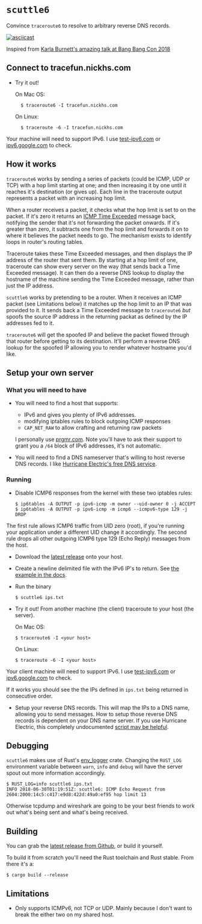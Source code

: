 # `scuttle6`

Convince `traceroute6` to resolve to arbitrary reverse DNS records.

[![asciicast](https://asciinema.org/a/8Z6p6voftOV9IVXdBDwZvMRA2.png)](https://asciinema.org/a/8Z6p6voftOV9IVXdBDwZvMRA2)

Inspired from [Karla Burnett's amazing talk at Bang Bang Con 2018][talk]

## Connect to tracefun.nickhs.com

* Try it out!

    On Mac OS:

        $ traceroute6 -I tracefun.nickhs.com

    On Linux:

        $ traceroute -6 -I tracefun.nickhs.com

Your machine will need to support IPv6. I use
[test-ipv6.com](https://test-ipv6.com/) or
[ipv6.google.com](https://ipv6.google.com/) to check.

## How it works

`traceroute6` works by sending a series of packets (could be ICMP, UDP or TCP)
with a hop limit starting at one; and then increasing it by one until it
reaches it's destination (or gives up). Each line in the traceroute output
represents a packet with an increasing hop limit.

When a router receives a packet, it checks what the hop limit is set to on the
packet. If it's zero it returns an [ICMP Time
Exceeded](https://en.wikipedia.org/wiki/Internet_Control_Message_Protocol#Time_exceeded)
message back, notifying the sender that it's not forwarding the packet onwards.
If it's greater than zero, it subtracts one from the hop limit and forwards it
on to where it believes the packet needs to go. The mechanism exists to
identify loops in router's routing tables.

Traceroute takes these Time Exceeded messages, and then displays the IP address
of the router that sent them. By starting at a hop limit of one, traceroute can
show every server on the way (that sends back a Time Exceeded message). It
can then do a reverse DNS lookup to display the hostname of the machine sending the
Time Exceeded message, rather than just the IP address.

`scuttle6` works by pretending to be a router. When it receives an ICMP packet
(see Limitations below) it matches up the hop limit to an IP that was provided
to it. It sends back a Time Exceeded message to `traceroute6` _but_ spoofs the
source IP address in the returning packat as defined by the IP addresses fed to
it.

`traceroute6` will get the spoofed IP and believe the packet flowed through
that router before getting to its destination. It'll perform a reverse DNS
lookup for the spoofed IP allowing you to render whatever hostname you'd like.

## Setup your own server

### What you will need to have

* You will need to find a host that supports:
    * IPv6 and gives you plenty of IPv6 addresses.
    * modifying iptables rules to block outgoing ICMP responses
    * `CAP_NET_RAW` to allow crafting and returning raw packets

  I personally use [prgmr.com](https://prgmr.com). Note you'll have to ask
  their support to grant you a `/64` block of IPv6 addresses, it's not
  automatic.

* You will need to find a DNS nameserver that's willing to host reverse DNS
  records. I like [Hurricane Electric's free DNS service](https://dns.he.net/).

### Running

* Disable ICMP6 responses from the kernel with these two iptables rules:

      $ ip6tables -A OUTPUT -p ipv6-icmp -m owner --uid-owner 0 -j ACCEPT
      $ ip6tables -A OUTPUT -p ipv6-icmp -m icmp6 --icmpv6-type 129 -j DROP

The first rule allows ICMP6 traffic from UID zero (root), if you're running your application under a different UID change it accordingly.
The second rule drops all other outgoing ICMP6 type 129 (Echo Reply) messages from the host.

* Download the [latest release][latest-release] onto your host.

* Create a newline delimited file with the IPv6 IP's to return. See [the example in the docs][example-ips].

* Run the binary

      $ scuttle6 ips.txt

* Try it out! From another machine (the client) traceroute to your host (the server).

    On Mac OS:

      $ traceroute6 -I <your host>

    On Linux:

      $ traceroute -6 -I <your host>

Your client machine will need to support IPv6. I use
[test-ipv6.com](https://test-ipv6.com/) or
[ipv6.google.com](https://ipv6.google.com/) to check.

If it works you should see the the IPs defined in `ips.txt` being returned in
consecutive order.

* Setup your reverse DNS records. This will map the IPs to a DNS name, allowing
  you to send messages. How to setup those reverse DNS records is dependent on
  your DNS name server. If you use Hurricane Electric, this completely
  undocumented [script may be helpful][he-script].

## Debugging

`scuttle6` makes use of Rust's [env\_logger][env_logger] crate. Changing the
`RUST_LOG` environment variable between `warn`, `info` and `debug` will have
the server spout out more information accordingly.

    $ RUST_LOG=info scuttle6 ips.txt
    INFO 2018-06-30T01:19:51Z: scuttle6: ICMP Echo Request from 2604:2000:14c5:c417:e9d8:422d:49a0:ef95 hop limit 13

Otherwise tcpdump and wireshark are going to be your best friends to work out
what's being sent and what's being received.

## Building

You can grab the [latest release from Github][latest-release], or build it
yourself.

To build it from scratch you'll need the Rust toolchain and Rust stable. From
there it's a:

    $ cargo build --release

## Limitations

- Only supports ICMPv6, not TCP or UDP. Mainly because I don't want to break
  the either two on my shared host.

[talk]: https://www.youtube.com/watch?v=NgKI7-3j2h
[latest-release]: http://example.net
[env_logger]: https://docs.rs/env_logger/*/env_logger/
[he-script]: https://github.com/nickhs/scuttle6/blob/master/scripts/update_he_dns.py
[example-ips]: https://github.com/nickhs/scuttle6/blob/master/scripts/ips.txt
